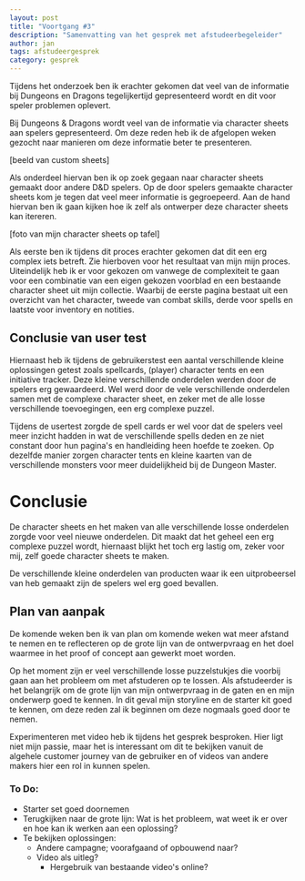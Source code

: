 ```yaml
---
layout: post
title: "Voortgang #3"
description: "Samenvatting van het gesprek met afstudeerbegeleider"
author: jan
tags: afstudeergesprek
category: gesprek
---
```




Tijdens het onderzoek ben ik erachter gekomen dat veel van de informatie bij Dungeons en Dragons tegelijkertijd gepresenteerd wordt en dit voor speler problemen oplevert.


Bij Dungeons & Dragons wordt veel van de informatie via character sheets aan spelers gepresenteerd. Om deze reden heb ik de afgelopen weken gezocht naar manieren om deze informatie beter te presenteren.

[beeld van custom sheets]

Als onderdeel hiervan ben ik op zoek gegaan naar character sheets gemaakt door andere D&D spelers. Op de door spelers gemaakte character sheets kom je tegen dat veel meer informatie is gegroepeerd. Aan de hand hiervan ben ik gaan kijken hoe ik zelf als ontwerper deze character sheets kan itereren.

[foto van mijn character sheets op tafel]

Als eerste ben ik tijdens dit proces erachter gekomen dat dit een erg complex iets betreft. Zie hierboven voor het resultaat van mijn mijn proces. Uiteindelijk heb ik er voor gekozen om vanwege de complexiteit te gaan voor een combinatie van een eigen gekozen voorblad en een bestaande character sheet uit mijn collectie. Waarbij de eerste pagina bestaat uit een overzicht van het character, tweede van combat skills, derde voor spells en laatste voor inventory en notities.

## Conclusie van user test

Hiernaast heb ik tijdens de gebruikerstest een aantal verschillende kleine oplossingen getest zoals spellcards, (player) character tents en een initiative tracker. Deze kleine verschillende onderdelen werden door de spelers erg gewaardeerd. Wel werd door de vele verschillende onderdelen samen met de complexe character sheet, en zeker met de alle losse verschillende toevoegingen, een erg complexe puzzel.

Tijdens de usertest zorgde de spell cards er wel voor dat de spelers veel meer inzicht hadden in wat de verschillende spells deden en ze niet constant door hun pagina's en handleiding heen hoefde te zoeken. Op dezelfde manier zorgen character tents en kleine kaarten van de verschillende monsters voor meer duidelijkheid bij de Dungeon Master.

# Conclusie

De character sheets en het maken van alle verschillende losse onderdelen zorgde voor veel nieuwe onderdelen. Dit maakt dat het geheel een erg complexe puzzel wordt, hiernaast blijkt het toch erg lastig om, zeker voor mij, zelf goede character sheets te maken.

De verschillende kleine onderdelen van producten waar ik een uitprobeersel van heb gemaakt zijn de spelers wel erg goed bevallen.

## Plan van aanpak

De komende weken ben ik van plan om komende weken wat meer afstand te nemen en te reflecteren op de grote lijn van de ontwerpvraag en het doel waarmee in het proof of concept aan gewerkt moet worden.

Op het moment zijn er veel verschillende losse puzzelstukjes die voorbij gaan aan het probleem om met afstuderen op te lossen. Als afstudeerder is het belangrijk om de grote lijn van mijn ontwerpvraag in de gaten en en mijn onderwerp goed te kennen. In dit geval mijn storyline en de starter kit goed te kennen, om deze reden zal ik beginnen om deze nogmaals goed door te nemen.

Experimenteren met video heb ik tijdens het gesprek besproken. Hier ligt niet mijn passie, maar het is interessant om dit te bekijken vanuit de algehele customer journey van de gebruiker en of videos van andere makers hier een rol in kunnen spelen.

### To Do:

- Starter set goed doornemen
- Terugkijken naar de grote lijn: Wat is het probleem, wat weet ik er over en hoe kan ik werken aan een oplossing?
- Te bekijken oplossingen:
    - Andere campagne; voorafgaand of opbouwend naar?
    - Video als uitleg?
        - Hergebruik van bestaande video's online?